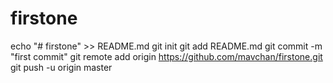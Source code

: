 # firstone
echo "# firstone" >> README.md
git init
git add README.md
git commit -m "first commit"
git remote add origin https://github.com/mavchan/firstone.git
git push -u origin master
